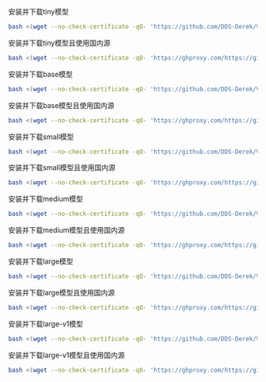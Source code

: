 安装并下载tiny模型
```bash
bash <(wget --no-check-certificate -qO- 'https://github.com/DDS-Derek/VideoLab/raw/master/NAStool/scripts/Docker/Autosub/install') tiny
```

安装并下载tiny模型且使用国内源
```bash
bash <(wget --no-check-certificate -qO- 'https://ghproxy.com/https://github.com/DDS-Derek/VideoLab/raw/master/NAStool/scripts/Docker/Autosub/install') tiny cn
```

安装并下载base模型
```bash
bash <(wget --no-check-certificate -qO- 'https://github.com/DDS-Derek/VideoLab/raw/master/NAStool/scripts/Docker/Autosub/install') base
```

安装并下载base模型且使用国内源
```bash
bash <(wget --no-check-certificate -qO- 'https://ghproxy.com/https://github.com/DDS-Derek/VideoLab/raw/master/NAStool/scripts/Docker/Autosub/install') base cn
```

安装并下载small模型
```bash
bash <(wget --no-check-certificate -qO- 'https://github.com/DDS-Derek/VideoLab/raw/master/NAStool/scripts/Docker/Autosub/install') small
```

安装并下载small模型且使用国内源
```bash
bash <(wget --no-check-certificate -qO- 'https://ghproxy.com/https://github.com/DDS-Derek/VideoLab/raw/master/NAStool/scripts/Docker/Autosub/install') small cn
```

安装并下载medium模型
```bash
bash <(wget --no-check-certificate -qO- 'https://github.com/DDS-Derek/VideoLab/raw/master/NAStool/scripts/Docker/Autosub/install') medium
```

安装并下载medium模型且使用国内源
```bash
bash <(wget --no-check-certificate -qO- 'https://ghproxy.com/https://github.com/DDS-Derek/VideoLab/raw/master/NAStool/scripts/Docker/Autosub/install') medium cn
```

安装并下载large模型
```bash
bash <(wget --no-check-certificate -qO- 'https://github.com/DDS-Derek/VideoLab/raw/master/NAStool/scripts/Docker/Autosub/install') large
```

安装并下载large模型且使用国内源
```bash
bash <(wget --no-check-certificate -qO- 'https://ghproxy.com/https://github.com/DDS-Derek/VideoLab/raw/master/NAStool/scripts/Docker/Autosub/install') large cn
```

安装并下载large-v1模型
```bash
bash <(wget --no-check-certificate -qO- 'https://github.com/DDS-Derek/VideoLab/raw/master/NAStool/scripts/Docker/Autosub/install') large-v1
```

安装并下载large-v1模型且使用国内源
```bash
bash <(wget --no-check-certificate -qO- 'https://ghproxy.com/https://github.com/DDS-Derek/VideoLab/raw/master/NAStool/scripts/Docker/Autosub/install') large-v1 cn
```